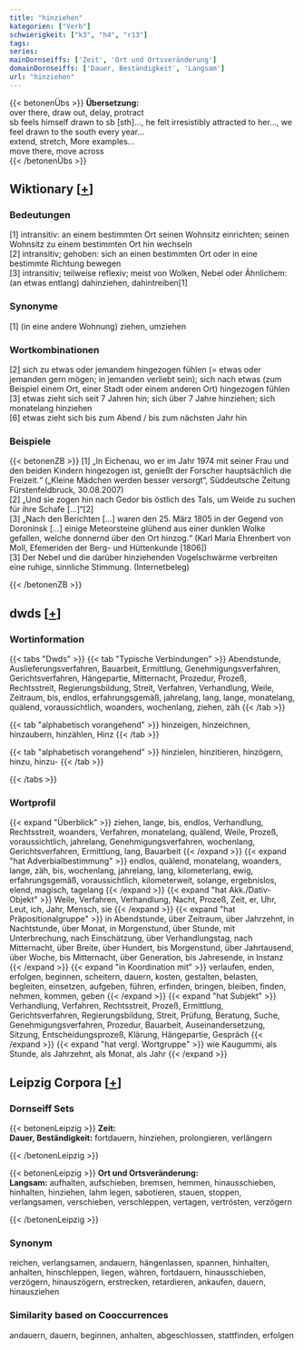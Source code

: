 ```yaml
---
title: "hinziehen"
kategorien: ["Verb"]
schwierigkeit: ["k3", "h4", "r13"]
tags:
series:
mainDornseiffs: ['Zeit', 'Ort und Ortsveränderung']
domainDornseiffs: ['Dauer, Beständigkeit', 'Langsam']
url: "hinziehen"
---
```


{{< betonenÜbs >}}
**Übersetzung:**  
over there, draw  out, delay, protract  
sb feels himself drawn to sb [sth]..., he felt irresistibly attracted to her..., we feel drawn to the south every year...  
extend, stretch, More examples...  
move there, move  across  
{{< /betonenÜbs >}}

## Wiktionary [[+](https://de.wiktionary.org/wiki/hinziehen)]

### Bedeutungen
[1] intransitiv: an einem bestimmten Ort seinen Wohnsitz einrichten; seinen Wohnsitz zu einem bestimmten Ort hin wechseln  
[2] intransitiv; gehoben: sich an einen bestimmten Ort oder in eine bestimmte Richtung bewegen  
[3] intransitiv; teilweise reflexiv; meist von Wolken, Nebel oder Ähnlichem: (an etwas entlang) dahinziehen, dahintreiben[1]  

### Synonyme
[1] (in eine andere Wohnung) ziehen, umziehen  

### Wortkombinationen
[2] sich zu etwas oder jemandem hingezogen fühlen (= etwas oder jemanden gern mögen; in jemanden verliebt sein); sich nach etwas (zum Beispiel einem Ort, einer Stadt oder einem anderen Ort) hingezogen fühlen  
[3] etwas zieht sich seit 7 Jahren hin; sich über 7 Jahre hinziehen; sich monatelang hinziehen  
[6] etwas zieht sich bis zum Abend / bis zum nächsten Jahr hin  

### Beispiele
{{< betonenZB >}}
[1] „In Eichenau, wo er im Jahr 1974 mit seiner Frau und den beiden Kindern hingezogen ist, genießt der Forscher hauptsächlich die Freizeit.“ („Kleine Mädchen werden besser versorgt“, Süddeutsche Zeitung Fürstenfeldbruck, 30.08.2007)  
[2] „Und sie zogen hin nach Gedor bis östlich des Tals, um Weide zu suchen für ihre Schafe […]“[2]  
[3] „Nach den Berichten […] waren den 25. März 1805 in der Gegend von Doroninsk […] einige Meteorsteine glühend aus einer dunklen Wolke gefallen, welche donnernd über den Ort hinzog.“ (Karl Maria Ehrenbert von Moll, Efemeriden der Berg- und Hüttenkunde [1806])  
[3] Der Nebel und die darüber hinziehenden Vogelschwärme verbreiten eine ruhige, sinnliche Stimmung. (Internetbeleg)  

{{< /betonenZB >}}


## dwds [[+](https://www.dwds.de/wb/hinziehen)]

### Wortinformation
{{< tabs "Dwds" >}}
{{< tab "Typische Verbindungen" >}}
Abendstunde, Auslieferungsverfahren, Bauarbeit, Ermittlung, Genehmigungsverfahren, Gerichtsverfahren, Hängepartie, Mitternacht, Prozedur, Prozeß, Rechtsstreit, Regierungsbildung, Streit, Verfahren, Verhandlung, Weile, Zeitraum, bis, endlos, erfahrungsgemäß, jahrelang, lang, lange, monatelang, quälend, voraussichtlich, woanders, wochenlang, ziehen, zäh
{{< /tab >}}

{{< tab "alphabetisch vorangehend" >}}
hinzeigen, hinzeichnen, hinzaubern, hinzählen, Hinz
{{< /tab >}}

{{< tab "alphabetisch vorangehend" >}}
hinzielen, hinzitieren, hinzögern, hinzu, hinzu-
{{< /tab >}}

{{< /tabs >}}

### Wortprofil
{{< expand "Überblick" >}} ziehen, lange, bis, endlos, Verhandlung, Rechtsstreit, woanders, Verfahren, monatelang, quälend, Weile, Prozeß, voraussichtlich, jahrelang, Genehmigungsverfahren, wochenlang, Gerichtsverfahren, Ermittlung, lang, Bauarbeit {{< /expand >}}
{{< expand "hat Adverbialbestimmung" >}} endlos, quälend, monatelang, woanders, lange, zäh, bis, wochenlang, jahrelang, lang, kilometerlang, ewig, erfahrungsgemäß, voraussichtlich, kilometerweit, solange, ergebnislos, elend, magisch, tagelang {{< /expand >}}
{{< expand "hat Akk./Dativ-Objekt" >}} Weile, Verfahren, Verhandlung, Nacht, Prozeß, Zeit, er, Uhr, Leut, ich, Jahr, Mensch, sie {{< /expand >}}
{{< expand "hat Präpositionalgruppe" >}} in Abendstunde, über Zeitraum, über Jahrzehnt, in Nachtstunde, über Monat, in Morgenstund, über Stunde, mit Unterbrechung, nach Einschätzung, über Verhandlungstag, nach Mitternacht, über Breite, über Hundert, bis Morgenstund, über Jahrtausend, über Woche, bis Mitternacht, über Generation, bis Jahresende, in Instanz {{< /expand >}}
{{< expand "in Koordination mit" >}} verlaufen, enden, erfolgen, beginnen, scheitern, dauern, kosten, gestalten, belasten, begleiten, einsetzen, aufgeben, führen, erfinden, bringen, bleiben, finden, nehmen, kommen, geben {{< /expand >}}
{{< expand "hat Subjekt" >}} Verhandlung, Verfahren, Rechtsstreit, Prozeß, Ermittlung, Gerichtsverfahren, Regierungsbildung, Streit, Prüfung, Beratung, Suche, Genehmigungsverfahren, Prozedur, Bauarbeit, Auseinandersetzung, Sitzung, Entscheidungsprozeß, Klärung, Hängepartie, Gespräch {{< /expand >}}
{{< expand "hat vergl. Wortgruppe" >}} wie Kaugummi, als Stunde, als Jahrzehnt, als Monat, als Jahr {{< /expand >}}

## Leipzig Corpora [[+](https://corpora.uni-leipzig.de/en/res?word=hinziehen&corpusId=deu_newscrawl-public_2018)]

### Dornseiff Sets
{{< betonenLeipzig >}}
**Zeit:**  
**Dauer, Beständigkeit:** fortdauern, hinziehen, prolongieren, verlängern  

{{< /betonenLeipzig >}}


{{< betonenLeipzig >}}
**Ort und Ortsveränderung:**  
**Langsam:** aufhalten, aufschieben, bremsen, hemmen, hinausschieben, hinhalten, hinziehen, lahm legen, sabotieren, stauen, stoppen, verlangsamen, verschieben, verschleppen, vertagen, vertrösten, verzögern  

{{< /betonenLeipzig >}}

### Synonym
reichen, verlangsamen, andauern, hängenlassen, spannen, hinhalten, anhalten, hinschleppen, liegen, währen, fortdauern, hinausschieben, verzögern, hinauszögern, erstrecken, retardieren, ankaufen, dauern, hinausziehen


### Similarity based on Cooccurrences
andauern, dauern, beginnen, anhalten, abgeschlossen, stattfinden, erfolgen


